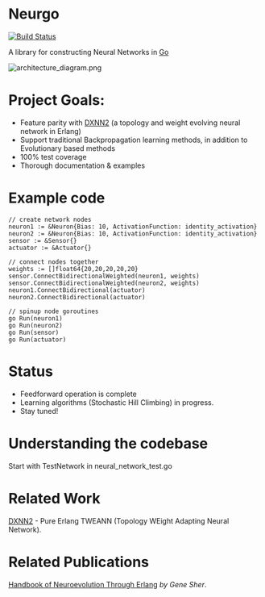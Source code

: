 
# Neurgo

[![Build Status](https://drone.io/github.com/tleyden/neurgo/status.png)](https://drone.io/github.com/tleyden/neurgo/latest)

A library for constructing Neural Networks in [Go](http://golang.org/)

![architecture_diagram.png](http://cl.ly/image/143P2G2i3i1a/neurgo.png)


# Project Goals:

* Feature parity with [DXNN2](https://github.com/CorticalComputer/DXNN2) (a topology and weight evolving neural network in Erlang)
* Support traditional Backpropagation learning methods, in addition to Evolutionary based methods
* 100% test coverage
* Thorough documentation & examples

# Example code

```
// create network nodes
neuron1 := &Neuron{Bias: 10, ActivationFunction: identity_activation}
neuron2 := &Neuron{Bias: 10, ActivationFunction: identity_activation}
sensor := &Sensor{}
actuator := &Actuator{}

// connect nodes together
weights := []float64{20,20,20,20,20}
sensor.ConnectBidirectionalWeighted(neuron1, weights)
sensor.ConnectBidirectionalWeighted(neuron2, weights)
neuron1.ConnectBidirectional(actuator)
neuron2.ConnectBidirectional(actuator)

// spinup node goroutines
go Run(neuron1)
go Run(neuron2)
go Run(sensor)
go Run(actuator)
```

# Status

* Feedforward operation is complete
* Learning algorithms (Stochastic Hill Climbing) in progress.
* Stay tuned!

# Understanding the codebase

Start with TestNetwork in neural_network_test.go

# Related Work

[DXNN2](https://github.com/CorticalComputer/DXNN2) - Pure Erlang TWEANN (Topology WEight Adapting Neural Network).  

# Related Publications

[Handbook of Neuroevolution Through Erlang](http://www.amazon.com/Handbook-Neuroevolution-Through-Erlang-Gene/dp/1461444624) _by Gene Sher_.
